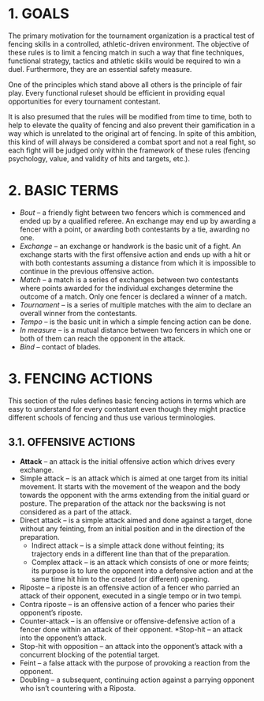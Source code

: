 # 1. GOALS


The primary motivation for the tournament organization is a practical test of fencing skills in a controlled, athletic-driven environment. The objective of these rules is to limit a fencing match in such a way that fine techniques, functional strategy, tactics and athletic skills would be required to win a duel. Furthermore, they are an essential safety measure.

One of the principles which stand above all others is the principle of fair play. Every functional ruleset should be efficient in providing equal opportunities for every tournament contestant.

It is also presumed that the rules will be modified from time to time, both to help to elevate the quality of fencing and also prevent their gamification in a way which is unrelated to the original art of fencing. In spite of this ambition, this kind of will always be considered a combat sport and not a real fight, so each fight will be judged only within the framework of these rules (fencing psychology, value, and validity of hits and targets, etc.).


# 2. BASIC TERMS

- *Bout* – a friendly fight between two fencers which is commenced and ended up by a qualified referee. An exchange may end up by awarding a fencer with a point, or awarding both contestants by a tie, awarding no one.
- *Exchange* – an exchange or handwork is the basic unit of a fight. An exchange starts with the first offensive action and ends up with a hit or with both contestants assuming a distance from which it is impossible to continue in the previous offensive action.
- *Match* – a match is a series of exchanges between two contestants where points awarded for the individual exchanges determine the outcome of a match. Only one fencer is declared a winner of a match.
- *Tournament* – is a series of multiple matches with the aim to declare an overall winner from the contestants.
- *Tempo* – is the basic unit in which a simple fencing action can be done.
- *In measure* – is a mutual distance between two fencers in which one or both of them can reach the opponent in the attack.
- *Bind* – contact of blades.

# 3. FENCING ACTIONS
This section of the rules defines basic fencing actions in terms which are easy to understand for every contestant even though they might practice different schools of fencing and thus use various terminologies.

## 3.1.	OFFENSIVE ACTIONS
* **Attack** – an attack is the initial offensive action which drives every exchange.
* Simple attack – is an attack which is aimed at one target from its initial movement. It starts with the movement of the weapon and the body towards the opponent with the arms extending from the initial guard or posture. The preparation of the attack nor the backswing is not considered as a part of the attack.
* Direct attack – is a simple attack aimed and done against a target, done without any feinting, from an initial position and in the direction of the preparation.
    * Indirect attack – is a simple attack done without feinting; its trajectory ends in a different line than that of the preparation.
    *	Complex attack – is an attack which consists of one or more feints; its purpose is to lure the opponent into a defensive action and at the same time hit him to the created (or different) opening.
* Riposte – a riposte is an offensive action of a fencer who parried an attack of their opponent, executed in a single tempo or in two tempi.
* Contra riposte – is an offensive action of a fencer who paries their opponent’s riposte.
* Counter-attack – is an offensive or offensive-defensive action of a fencer done within an attack of their opponent.
*Stop-hit – an attack into the opponent’s attack.
* Stop-hit with opposition – an attack into the opponent’s attack with a concurrent blocking of the potential target.
* Feint – a false attack with the purpose of provoking a reaction from the opponent.
* Doubling – a subsequent, continuing action against a parrying opponent who isn’t countering with a Riposta.
